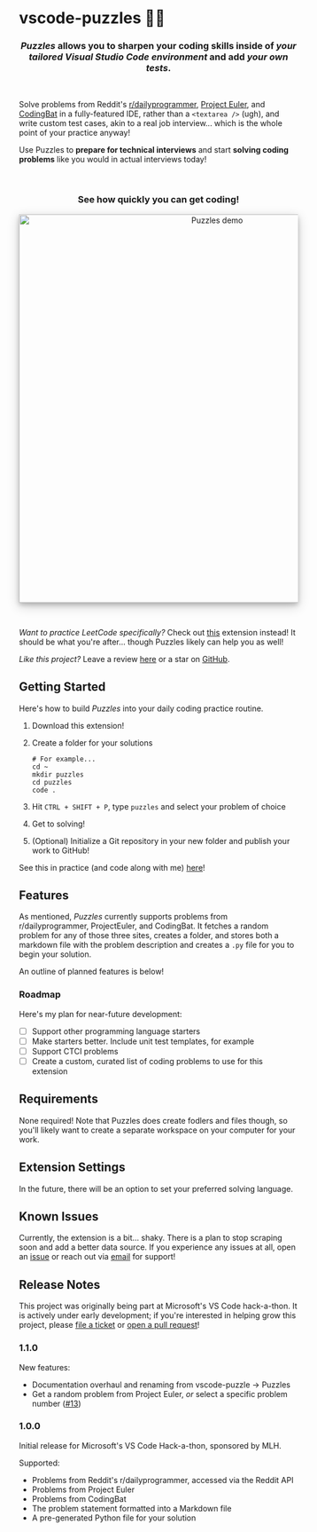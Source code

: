 # vscode-puzzles 🧩🧠

<h3 style="text-align: center"><i>Puzzles</i> allows you to sharpen your coding skills inside of <i>your tailored Visual Studio Code environment</i> and add <i>your own tests</i>.</h3><br />

Solve problems from Reddit's [r/dailyprogrammer](https://www.reddit.com/r/dailyprogrammer/), [Project Euler](https://projecteuler.net/), and [CodingBat](https://codingbat.com/java) in a fully-featured IDE, rather than a ```<textarea />``` (ugh), and write custom test cases, akin to a real job interview... which is the  whole point of your practice anyway!

Use Puzzles to **prepare for technical interviews** and start **solving coding problems** like you would in actual interviews today!

<br />
<h3 style="text-align: center">See how quickly you can get coding!</h3>
<p style="text-align: center">
    <img alt="Puzzles demo" src="https://github.com/michaelfromyeg/puzzles/blob/main/puzzles.gif?raw=true" width="700px" style="box-shadow: 0 4px 8px 0 rgba(0, 0, 0, 0.2), 0 6px 20px 0 rgba(0, 0, 0, 0.19);" />
</p>
<br />

_Want to practice LeetCode specifically?_ Check out [this](https://marketplace.visualstudio.com/items?itemName=LeetCode.vscode-leetcode) extension instead! It should be what you're after... though Puzzles likely can help you as well!

_Like this project?_ Leave a review [here](https://marketplace.visualstudio.com/items?itemName=michaelfromyeg.vscode-puzzle) or a star on [GitHub](https://github.com/michaelfromyeg/vscode-puzzle).

## Getting Started

Here's how to build _Puzzles_ into your daily coding practice routine.

1. Download this extension!
2. Create a folder for your solutions

    ```shellscript
    # For example...
    cd ~
    mkdir puzzles
    cd puzzles
    code .
    ```

3. Hit `CTRL + SHIFT + P`, type `puzzles` and select your problem of choice
4. Get to solving!
5. (Optional) Initialize a Git repository in your new folder and publish your work to GitHub!

See this in practice (and code along with me) [here](https://github.com/michaelfromyeg/puzzles)!

## Features

As mentioned, _Puzzles_ currently supports problems from r/dailyprogrammer, ProjectEuler, and CodingBat. It fetches a random problem for any of those three sites, creates a folder, and stores both a markdown file with the problem description and creates a `.py` file for you to begin your solution.

An outline of planned features is below!

### Roadmap

Here's my plan for near-future development:

- [ ] Support other programming language starters
- [ ] Make starters better. Include unit test templates, for example
- [ ] Support CTCI problems
- [ ] Create a custom, curated list of coding problems to use for this extension

## Requirements

None required! Note that Puzzles does create fodlers and files though, so you'll likely want to create a separate workspace on your computer for your work.

## Extension Settings

In the future, there will be an option to set your preferred solving language.

## Known Issues

Currently, the extension is a bit... shaky. There is a plan to stop scraping soon and add a better data source. If you experience any issues at all, open an [issue](https://github.com/michaelfromyeg/vscode-puzzle/issues) or reach out via [email](mailto:mdemar01@student.ubc.ca?subject=%5BPuzzles%5D) for support!

## Release Notes

This project was originally being part at Microsoft's VS Code hack-a-thon. It is actively under early development; if you're interested in helping grow this project, please [file a ticket](https://github.com/michaelfromyeg/vscode-puzzle/issues) or [open a pull request](https://github.com/michaelfromyeg/vscode-puzzle/pulls)!

### 1.1.0

New features:

- Documentation overhaul and renaming from vscode-puzzle -> Puzzles
- Get a random problem from Project Euler, _or_ select a specific problem number ([#13](https://github.com/michaelfromyeg/vscode-puzzle/issues/13))

### 1.0.0

Initial release for Microsoft's VS Code Hack-a-thon, sponsored by MLH.

Supported:

- Problems from Reddit's r/dailyprogrammer, accessed via the Reddit API
- Problems from Project Euler
- Problems from CodingBat
- The problem statement formatted into a Markdown file
- A pre-generated Python file for your solution
